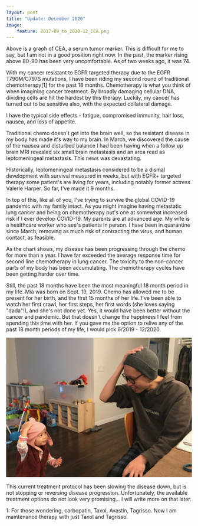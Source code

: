 ```yaml
---
layout: post
title: "Update: December 2020"
image:
    feature: 2017-09_to_2020-12_CEA.png
---
```


Above is a graph of CEA, a serum tumor marker. This is difficult for me to say,
but I am not in a good position right now. In the past, the marker rising above
80-90 has been very uncomfortable. As of two weeks ago, it was 74.

With my cancer resistant to EGFR targeted therapy due to the EGFR T790M/C797S
mutations, I have been riding my second round of traditional chemotherapy[1] for
the past 18 months. Chemotherapy is what you think of when imagining cancer
treatment. By broadly damaging cellular DNA, dividing cells are hit the
hardest by this therapy. Luckily, my cancer has turned out to be sensitive also,
with the expected collateral damage.

I have the typical side effects - fatigue, compromised immunity, hair loss,
nausea, and loss of appetite.

Traditional chemo doesn't get into the brain well, so the resistant disease in
my body has made it's way to my brain. In March, we discovered the cause of the
nausea and disturbed balance I had been having when a follow up brain MRI
revealed six small brain metastasis and an area read as leptomeningeal
metastasis. This news was devastating. 

Historically, leptomeningeal metastasis considered to be a dismal development
with survival measured in weeks, but with EGFR+ targeted therapy some patient's
are living for years, including notably former actress Valerie Harper. So far,
I've made it 9 months.

In top of this, like all of you, I've trying to survive the global COVID-19
pandemic with my family intact. As you might imagine having metastatic lung
cancer and being on chemotherapy put's one at somewhat increased risk if I ever
develop COVID-19. My parents are at advanced age. My wife is a healthcare worker
who see's patients in person. I have been in quarantine since March, removing as
much risk of contracting the virus, and human contact, as feasible.

As the chart shows, my disease has been progressing through the chemo
for more than a year. I have far exceeded the average response time for second
line chemotherapy in lung cancer. The toxicity to the non-cancer parts of my
body has been accumulating. The chemotherapy cycles have been getting harder
over time.

Still, the past 18 months have been the most meaningful 18 month period in my
life. Mia was born on Sept. 19, 2019. Chemo has allowed me to be present for her
birth, and the first 15 months of her life. I've been able to watch her first
crawl, her first steps, her first words (she loves saying "dada"!), and she's
not done yet. Yes, it would have been better without the cancer and pandemic.
But that doesn't change the happiness I feel from spending this time with her.
If you gave me the option to relive any of the past 18 month periods of my life,
I would pick 6/2019 - 12/2020.

![hats](/assets/img/mia_allen_hats.jpg)

This current treatment protocol has been slowing the disease down, but is not
stopping or reversing disease progression. Unfortunately, the available
treatment options do not look very promising... I will write more on that later.

1: For those wondering, carbopatin, Taxol, Avastin, Tagrisso.
Now I am maintenance therapy with just Taxol and Tagrisso.
